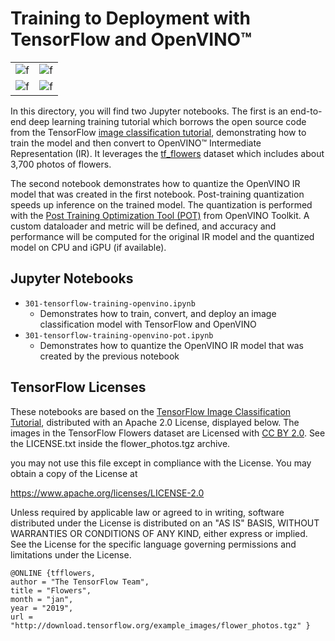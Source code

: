 # Training to Deployment with TensorFlow and OpenVINO™

|  |  |
|---|---|
| ![f](https://www.tensorflow.org/tutorials/images/classification_files/output_N1loMlbYHeiJ_0.png) | ![f](https://www.tensorflow.org/tutorials/images/classification_files/output_RQbZBOTLHiUP_0.png) |
| ![f](https://www.gstatic.com/knowyourdata/20210519-a7914a/tf_flowers/media/dHJhaW5bMCU6MiVdXzE3.jpeg) | ![f](https://www.tensorflow.org/tutorials/images/classification_files/output_HyQkfPGdHilw_0.png) |

In this directory, you will find two Jupyter notebooks. The first is an end-to-end deep learning training tutorial which borrows the open source code from the TensorFlow [image classification tutorial](https://www.tensorflow.org/tutorials/images/classification), demonstrating how to train the model and then convert to OpenVINO™ Intermediate Representation (IR). It leverages the [tf_flowers](https://www.tensorflow.org/datasets/catalog/tf_flowers) dataset which includes about 3,700 photos of flowers.

The second notebook demonstrates how to quantize the OpenVINO IR model that was created in the first notebook. Post-training quantization speeds up inference on the trained model. The quantization is performed with the [Post Training Optimization Tool (POT)](https://docs.openvinotoolkit.org/latest/pot_README.html) from OpenVINO Toolkit. A custom dataloader and metric will be defined, and accuracy and performance will be computed for the original IR model and the quantized model on CPU and iGPU (if available).

## Jupyter Notebooks

* `301-tensorflow-training-openvino.ipynb`
  * Demonstrates how to train, convert, and deploy an image classification model with TensorFlow and OpenVINO
* `301-tensorflow-training-openvino-pot.ipynb`
  * Demonstrates how to quantize the OpenVINO IR model that was created by the previous notebook

## TensorFlow Licenses

These notebooks are based on the [TensorFlow Image Classification Tutorial](https://www.tensorflow.org/tutorials/images/classification), distributed with an Apache 2.0 License, displayed below. The images in the TensorFlow Flowers dataset are Licensed with [CC BY 2.0](https://creativecommons.org/licenses/by/2.0/). See the LICENSE.txt inside the flower_photos.tgz archive.

you may not use this file except in compliance with the License.
You may obtain a copy of the License at

<https://www.apache.org/licenses/LICENSE-2.0>

Unless required by applicable law or agreed to in writing, software
distributed under the License is distributed on an "AS IS" BASIS,
WITHOUT WARRANTIES OR CONDITIONS OF ANY KIND, either express or implied.
See the License for the specific language governing permissions and
limitations under the License.

```license
@ONLINE {tfflowers,
author = "The TensorFlow Team",
title = "Flowers",
month = "jan",
year = "2019",
url = "http://download.tensorflow.org/example_images/flower_photos.tgz" }
```

